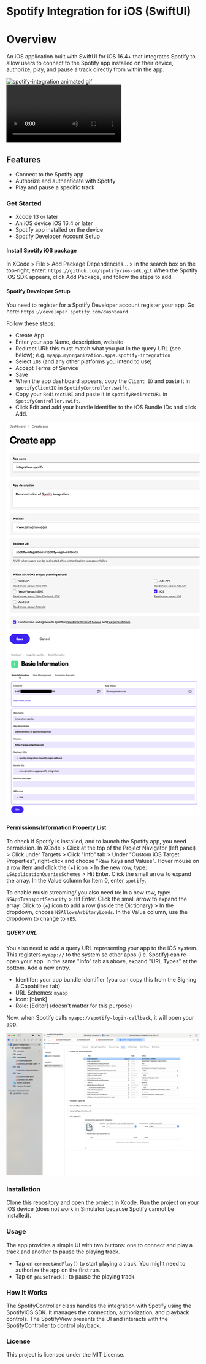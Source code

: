 # Spotify Integration for iOS (SwiftUI)

# Overview
An iOS application built with SwiftUI for iOS 16.4+ that integrates Spotify to allow users to connect to the Spotify app installed on their device, authorize, play, and pause a track directly from within the app.

![spotify-integration animated gif](screen-capture/spotify-integration.gif)
![spotify-integration video with audio](screen-capture/spotify-integration.mp4)

## Features
 - Connect to the Spotify app
 - Authorize and authenticate with Spotify
 - Play and pause a specific track

### Get Started

 - Xcode 13 or later
 - An iOS device iOS 16.4 or later
 - Spotify app installed on the device
 - Spotify Developer Account Setup

#### Install Spotify iOS package
In XCode > File > Add Package Dependencies... > in the search box on the top-right, enter: `https://github.com/spotify/ios-sdk.git`
When the Spotify iOS SDK appears, click Add Package, and follow the steps to add.

#### Spotify Developer Setup
You need to register for a Spotify Developer account register your app. Go here: `https://developer.spotify.com/dashboard`

Follow these steps:
 - Create App
 - Enter your app Name, description, website
 - Redirect URI: this must match what you put in the query URL (see below); e.g. `myapp.myorganization.apps.spotify-integration`
 - Select `iOS` (and any other platforms you intend to use)
 - Accept Terms of Service
 - Save
 - When the app dashboard appears, copy the `Client ID` and paste it in `spotifyClientID` in `SpotifyController.swift`.
 - Copy your `RedirectURI` and paste it in `spotifyRedirectURL` in `SpotifyController.swift`.
 - Click Edit and add your bundle identifier to the iOS Bundle IDs and click Add.

![spotify-create-app](images/spotify-create-app.png)
![spotify-app-settings](images/spotify-app-settings.png)

#### Permissions/Information Property List

To check if Spotify is installed, and to launch the Spotify app, you need permission. In XCode > Click <project name> at the top of the Project Navigator (left panel) > Click <project name> under Targets > Click "Info" tab > Under "Custom iOS Target Properties", right-click and choose "Raw Keys and Values". Hover mouse on a row item and click the (+) icon > In the new row, type: `LSApplicationQueriesSchemes` > Hit Enter. Click the small arrow to expand the array. In the Value column for Item 0, enter `spotify`.

To enable music streaming/ you also need to: 
In a new row, type: `NSAppTransportSecurity` > Hit Enter. Click the small arrow to expand the array. Click to (+) icon to add a row (inside the Dictionary) > In the dropdown, choose `NSAllowsArbitaryLoads`. In the Value column, use the dropdown to change to `YES`. 

##### QUERY URL
You also need to add a query URL representing your app to the iOS system. This registers `myapp://` to the system so other apps (i.e. Spotify) can re-open your app. In the same "Info" tab as above, expand "URL Types" at the bottom. Add a new entry.
 - Identifer: your app bundle identifier (you can copy this from the Signing & Capabilites tab)
 - URL Schemes: `myapp`
 - Icon: [blank]
 - Role: [Editor] (doesn't matter for this purpose)

Now, when Spotify calls `myapp://spotify-login-callback`, it will open your app.

![spotify-integration-property-list](images/spotify-integration-property-list.png)

### Installation
Clone this repository and open the project in Xcode. Run the project on your iOS device (does not work in Simulator because Spotify cannot be installed).

### Usage

The app provides a simple UI with two buttons: one to connect and play a track and another to pause the playing track.

 - Tap on `connectAndPlay()` to start playing a track. You might need to authorize the app on the first run.
 - Tap on `pauseTrack()` to pause the playing track.

### How It Works

The SpotifyController class handles the integration with Spotify using the SpotifyiOS SDK. It manages the connection, authorization, and playback controls. The SpotifyView presents the UI and interacts with the SpotifyController to control playback.


### License

This project is licensed under the MIT License.

